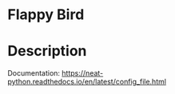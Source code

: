 # Flappy Bird

# Description
Documentation: https://neat-python.readthedocs.io/en/latest/config_file.html
